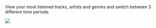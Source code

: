 View your most listened tracks, artists and genres and switch between 3 different time periods.

![](https://github.com/crookshanks003/chess.io/blob/main/src/images/screenshot.png?raw=true)
